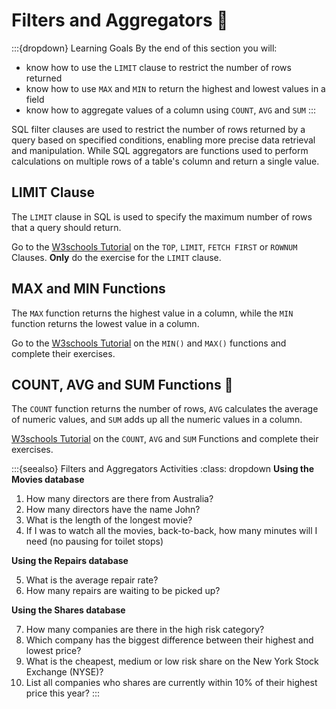 # Filters and Aggregators 📝

:::{dropdown} Learning Goals
By the end of this section you will:
- know how to use the `LIMIT` clause to restrict the number of rows returned
- know how to use `MAX` and `MIN` to return the highest and lowest values in a field
- know how to aggregate values of a column using `COUNT`, `AVG` and `SUM`
:::

SQL filter clauses are used to restrict the number of rows returned by a query based on specified conditions, enabling more precise data retrieval and manipulation. While SQL aggregators are functions used to perform calculations on multiple rows of a table's column and return a single value.

## LIMIT Clause

The `LIMIT` clause in SQL is used to specify the maximum number of rows that a query should return.

Go to the [W3schools Tutorial](https://www.w3schools.com/sql/sql_top.asp) on the `TOP`, `LIMIT`, `FETCH FIRST` or `ROWNUM` Clauses. **Only** do the exercise for the `LIMIT` clause.

## MAX and MIN Functions

The `MAX` function returns the highest value in a column, while the `MIN` function returns the lowest value in a column.

Go to the [W3schools Tutorial](https://www.w3schools.com/sql/sql_min_max.asp) on the `MIN()` and `MAX()` functions and complete their exercises.

## COUNT, AVG and SUM Functions 📝

The `COUNT` function returns the number of rows, `AVG` calculates the average of numeric values, and `SUM` adds up all the numeric values in a column.

[W3schools Tutorial](https://www.w3schools.com/sql/sql_count_avg_sum.asp) on the `COUNT`, `AVG` and `SUM` Functions and complete their exercises.

:::{seealso} Filters and Aggregators Activities
:class: dropdown
**Using the Movies database**

1. How many directors are there from Australia?
2. How many directors have the name John?
3. What is the length of the longest movie?
4. If I was to watch all the movies, back-to-back, how many minutes will I need (no pausing for toilet stops)

**Using the Repairs database**

5. What is the average repair rate?
6. How many repairs are waiting to be picked up?

**Using the Shares database**

7. How many companies are there in the high risk category?
8. Which company has the biggest difference between their highest and lowest price?
9. What is the cheapest, medium or low risk share on the New York Stock Exchange (NYSE)?
10. List all companies who shares are currently within 10% of their highest price this year?
:::